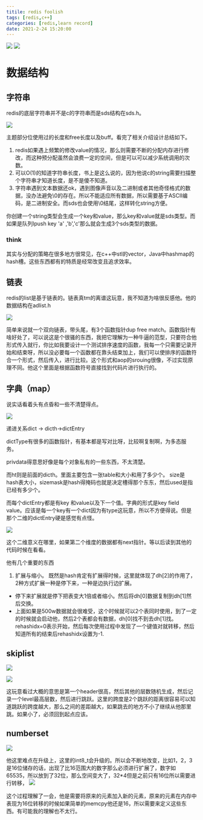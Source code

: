 ```yaml
---
titile: redis foolish
tags: [redis,c++]
categories: [redis,learn record]
date: 2021-2-24 15:20:00
---
```


![](https://img.shields.io/badge/theme-redis-brightgreen?style=plastic&logo=redis)
![](https://img.shields.io/badge/folloer-bettewn_100K-brightgreen?style=plastic&logo=github)

# 数据结构
## 字符串

redis的底层字符串并不是c的字符串而是sds结构在sds.h。

![](img/r1.png)

主题部分位使用过的长度和free长度以及buff。看完了相关介绍设计总结如下。

1. redis如果遇上频繁的修改value的情况，那么则需要不断的分配内存进行修改，而这种预分配虽然会浪费一定的空间，但是可以可以减少系统调用的次数。
2. 可以O(1)的知道字符串长度，书上是这么说的，因为他说c的string需要扫描整个字符串才知道长度，是不是傻不知道。
3. 字符串遇到文本数据还ok，遇到图像声音以及二进制或者其他奇怪格式的数据，没办法避免\0的存在。所以不能适应所有数据，所以需要基于ASCII编码，是二进制安全。而sds也会使用\0结尾，这样转化string方便。

你创建一个string类型会生成一个key和value，那么key和value就是sds类型。而如果是队列lpush key 'a' ,'b','c'那么就会生成3个sds类型的数据。

### think
其实与分配的策略在很多地方很常见，在c++中stl的vector，Java中hashmap的hash槽。这些东西都有的特质是经常改变且追求效率。

## 链表

redis的list是基于链表的。链表真tm的离谱这玩意，我不知道为啥很反感他。他的数据结构在adlist.h

![](img/r2.png)

简单来说就一个双向链表，带头尾，有3个函数指针dup free match。函数指针有啥好处了，可以说这是个很骚的东西，我把它理解为一种牛逼的范型，只要符合他形式传入就行，你比如我要设计一个测试排序速度的函数，我每一个只需要记录开始和结束呀，所以没必要每一个函数都在靠头结束加上，我们可以使排序的函数符合一个形式，然后传入，进行比较。这个形式和aop的srouing很像，不过实现原理不同。他这个里面是根据函数符号直接找到代码片进行执行的。

## 字典（map）

说实话看着头有点昏和一些不清楚得点。

![](img/r3.png)

递进关系dict -> dicth->dictEntry

dictType有很多的函数指针，有基本都是写对比呀，比较啊复制啊，为多态服务。

privdata得意思好像是每个对象私有的一些东西，不太清楚。

而ht则是前面的dicth。里面主要包含一张table和大小和用了多少个。
size是hash表大小，sizemask是hash得掩码也就是决定槽得那个东东，然后used是指已经有多少个。

而每个dictEntry都是有key 和value以及下一个值。字典的形式是key field value。应该是每一个key有一个dict因为有type这玩意，所以不方便得说。但是那个二维的dictEntry硬是感觉有点怪。

![](img/r4.png)

这个二维意义在哪里，如果第二个维度的数据都有next指针。等以后读到其他的代码时候在看看。

他有几个重要的东西

1. 扩展与缩小。
既然是hash肯定有扩展得时候，这里就体现了dh[2]的作用了，2种方式扩展一种是停下来，一种是边执行边扩展。
* 停下来扩展就是停下把表变大1倍或者缩小。然后将dh[0]数据复制到dh[1]然后交换。
* 上面如果是500w数据就会很难受，这个时候就可以2个表同时使用，到了一定的时候就会启动他，然后2个表都会有数据，dh[0]找不到去dh[1]找。rehashidx=0表示开始，然后每次使用过程中发现了一个键值对就转移，然后知道所有的结束后rehashidx设置为-1.

## skiplist
![](img/r5.png)

![](img/r6.png)

这玩意看过大概的意思是第一个header很高，然后其他的层数随机生成，然后记录一个level最高层数，然后进行跳跃。这里的跨度是2个跳跃的距离很容易可以知道跳跃的跨度越大，那么之间的差距越大，如果跳去的地方不小了继续从他那里跳。如果小了，必须回到起点应该。

## numberset
![](img/r7.png)

他这里难点在升级上，这里的int8_t会升级的。所以会不断地改变，比如1，2，3是16位储存的话，出现了比16范围大的数字那么必须进行扩展了，数字如65535，所以放到了32位，那么空间变大了，32*4但是之前只有16位所以需要进行转移，
![](img/r8.png)

这个过程理解了一会，他是需要将原来的元素加入新的元素，原来的元素在内存中表现为16位转移的时候如果简单的memcpy他还是16，所以需要来定义这些东西。有可能我的理解也不太行。